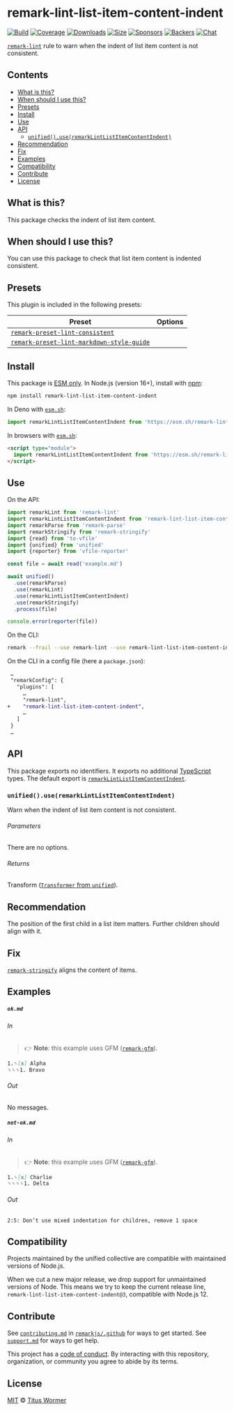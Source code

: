 <!--This file is generated-->

# remark-lint-list-item-content-indent

[![Build][badge-build-image]][badge-build-url]
[![Coverage][badge-coverage-image]][badge-coverage-url]
[![Downloads][badge-downloads-image]][badge-downloads-url]
[![Size][badge-size-image]][badge-size-url]
[![Sponsors][badge-funding-sponsors-image]][badge-funding-url]
[![Backers][badge-funding-backers-image]][badge-funding-url]
[![Chat][badge-chat-image]][badge-chat-url]

[`remark-lint`][github-remark-lint] rule to warn when the indent of list item content is not
consistent.

## Contents

* [What is this?](#what-is-this)
* [When should I use this?](#when-should-i-use-this)
* [Presets](#presets)
* [Install](#install)
* [Use](#use)
* [API](#api)
  * [`unified().use(remarkLintListItemContentIndent)`](#unifieduseremarklintlistitemcontentindent)
* [Recommendation](#recommendation)
* [Fix](#fix)
* [Examples](#examples)
* [Compatibility](#compatibility)
* [Contribute](#contribute)
* [License](#license)

## What is this?

This package checks the indent of list item content.

## When should I use this?

You can use this package to check that list item content is indented
consistent.

## Presets

This plugin is included in the following presets:

| Preset | Options |
| - | - |
| [`remark-preset-lint-consistent`](https://github.com/remarkjs/remark-lint/tree/main/packages/remark-preset-lint-consistent) | |
| [`remark-preset-lint-markdown-style-guide`](https://github.com/remarkjs/remark-lint/tree/main/packages/remark-preset-lint-markdown-style-guide) | |

## Install

This package is [ESM only][github-gist-esm].
In Node.js (version 16+),
install with [npm][npm-install]:

```sh
npm install remark-lint-list-item-content-indent
```

In Deno with [`esm.sh`][esm-sh]:

```js
import remarkLintListItemContentIndent from 'https://esm.sh/remark-lint-list-item-content-indent@3'
```

In browsers with [`esm.sh`][esm-sh]:

```html
<script type="module">
  import remarkLintListItemContentIndent from 'https://esm.sh/remark-lint-list-item-content-indent@3?bundle'
</script>
```

## Use

On the API:

```js
import remarkLint from 'remark-lint'
import remarkLintListItemContentIndent from 'remark-lint-list-item-content-indent'
import remarkParse from 'remark-parse'
import remarkStringify from 'remark-stringify'
import {read} from 'to-vfile'
import {unified} from 'unified'
import {reporter} from 'vfile-reporter'

const file = await read('example.md')

await unified()
  .use(remarkParse)
  .use(remarkLint)
  .use(remarkLintListItemContentIndent)
  .use(remarkStringify)
  .process(file)

console.error(reporter(file))
```

On the CLI:

```sh
remark --frail --use remark-lint --use remark-lint-list-item-content-indent .
```

On the CLI in a config file (here a `package.json`):

```diff
 …
 "remarkConfig": {
   "plugins": [
     …
     "remark-lint",
+    "remark-lint-list-item-content-indent",
     …
   ]
 }
 …
```

## API

This package exports no identifiers.
It exports no additional [TypeScript][typescript] types.
The default export is
[`remarkLintListItemContentIndent`][api-remark-lint-list-item-content-indent].

### `unified().use(remarkLintListItemContentIndent)`

Warn when the indent of list item content is not consistent.

###### Parameters

There are no options.

###### Returns

Transform ([`Transformer` from `unified`][github-unified-transformer]).

## Recommendation

The position of the first child in a list item matters.
Further children should align with it.

## Fix

[`remark-stringify`][github-remark-stringify] aligns the content of items.

## Examples

##### `ok.md`

###### In

> 👉 **Note**: this example uses
> GFM ([`remark-gfm`][github-remark-gfm]).

```markdown
1.␠[x] Alpha
␠␠␠1. Bravo
```

###### Out

No messages.

##### `not-ok.md`

###### In

> 👉 **Note**: this example uses
> GFM ([`remark-gfm`][github-remark-gfm]).

```markdown
1.␠[x] Charlie
␠␠␠␠1. Delta
```

###### Out

```text
2:5: Don’t use mixed indentation for children, remove 1 space
```

## Compatibility

Projects maintained by the unified collective are compatible with maintained
versions of Node.js.

When we cut a new major release, we drop support for unmaintained versions of
Node.
This means we try to keep the current release line,
`remark-lint-list-item-content-indent@3`,
compatible with Node.js 12.

## Contribute

See [`contributing.md`][github-dotfiles-contributing] in [`remarkjs/.github`][github-dotfiles-health] for ways
to get started.
See [`support.md`][github-dotfiles-support] for ways to get help.

This project has a [code of conduct][github-dotfiles-coc].
By interacting with this repository, organization, or community you agree to
abide by its terms.

## License

[MIT][file-license] © [Titus Wormer][author]

[api-remark-lint-list-item-content-indent]: #unifieduseremarklintlistitemcontentindent

[author]: https://wooorm.com

[badge-build-image]: https://github.com/remarkjs/remark-lint/workflows/main/badge.svg

[badge-build-url]: https://github.com/remarkjs/remark-lint/actions

[badge-chat-image]: https://img.shields.io/badge/chat-discussions-success.svg

[badge-chat-url]: https://github.com/remarkjs/remark/discussions

[badge-coverage-image]: https://img.shields.io/codecov/c/github/remarkjs/remark-lint.svg

[badge-coverage-url]: https://codecov.io/github/remarkjs/remark-lint

[badge-downloads-image]: https://img.shields.io/npm/dm/remark-lint-list-item-content-indent.svg

[badge-downloads-url]: https://www.npmjs.com/package/remark-lint-list-item-content-indent

[badge-funding-backers-image]: https://opencollective.com/unified/backers/badge.svg

[badge-funding-sponsors-image]: https://opencollective.com/unified/sponsors/badge.svg

[badge-funding-url]: https://opencollective.com/unified

[badge-size-image]: https://img.shields.io/bundlejs/size/remark-lint-list-item-content-indent

[badge-size-url]: https://bundlejs.com/?q=remark-lint-list-item-content-indent

[esm-sh]: https://esm.sh

[file-license]: https://github.com/remarkjs/remark-lint/blob/main/license

[github-dotfiles-coc]: https://github.com/remarkjs/.github/blob/main/code-of-conduct.md

[github-dotfiles-contributing]: https://github.com/remarkjs/.github/blob/main/contributing.md

[github-dotfiles-health]: https://github.com/remarkjs/.github

[github-dotfiles-support]: https://github.com/remarkjs/.github/blob/main/support.md

[github-gist-esm]: https://gist.github.com/sindresorhus/a39789f98801d908bbc7ff3ecc99d99c

[github-remark-gfm]: https://github.com/remarkjs/remark-gfm

[github-remark-lint]: https://github.com/remarkjs/remark-lint

[github-remark-stringify]: https://github.com/remarkjs/remark/tree/main/packages/remark-stringify

[github-unified-transformer]: https://github.com/unifiedjs/unified#transformer

[npm-install]: https://docs.npmjs.com/cli/install

[typescript]: https://www.typescriptlang.org
